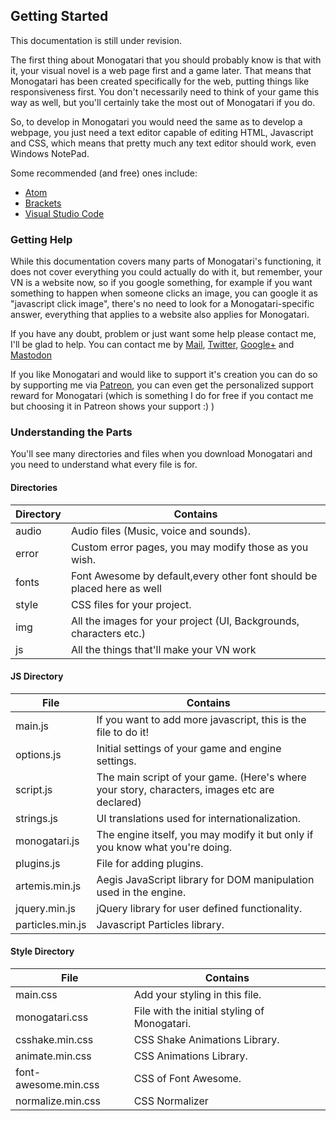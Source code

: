 ## Getting Started

<div class="warning md-depth-2"> This documentation is still under revision.</div>

The first thing about Monogatari that you should probably know is that with it, your visual novel is a web page first and a game later. That means that Monogatari has been created specifically for the web, putting things like responsiveness first. You don't necessarily need to think of your game this way as well, but you'll certainly take the most out of Monogatari if you do.

So, to develop in Monogatari you would need the same as to develop a webpage, you just need a text editor capable of editing HTML, Javascript and CSS, which means that pretty much any text editor should work, even Windows NotePad.

Some recommended (and free) ones include:

* [Atom](https://atom.io/)
* [Brackets](http://brackets.io/)
* [Visual Studio Code](https://code.visualstudio.com)

### Getting Help

While this documentation covers many parts of Monogatari's functioning, it does not cover everything you could actually do with it, but remember, your VN is a website now, so if you google something, for example if you want something to happen when someone clicks an image, you can google it as "javascript click image", there's no need to look for a Monogatari-specific answer, everything that applies to a website also applies for Monogatari.

If you have any doubt, problem or just want some help please contact me, I'll be glad to help. You can contact me by <a class="mailto" href="diego(at)hyuchia(dot)com" > Mail</a>, [Twitter](https://twitter.com/Hyuchia), [Google+](https://plus.google.com/+HyuchiaDiego/) and [Mastodon](https://mastodon.social/@HyuchiaDiego) 

If you like Monogatari and would like to support it's creation you can do so by supporting me via [Patreon](https://www.patreon.com/Hyuchia), you can even get the personalized support reward for Monogatari (which is something I do for free if you contact me but choosing it in Patreon shows your support :) )

### Understanding the Parts
You'll see many directories and files when you download Monogatari and you need to understand what every file is for.

#### Directories

| Directory | Contains |
| ------------- | ------------- |
| audio | Audio files (Music, voice and sounds). |
| error | Custom error pages, you may modify those as you wish. |
| fonts | Font Awesome by default,every other font should be placed here as well |
| style | CSS files for your project. |
| img | All the images for your project (UI, Backgrounds, characters etc.) |
| js | All the things that'll make your VN work |


#### JS Directory

| File | Contains |
| ------------- | ------------- |
| main.js | If you want to add more javascript, this is the file to do it! |
| options.js | Initial settings of your game and engine settings. |
| script.js | The main script of your game. (Here's where your story, characters, images etc are declared) |
| strings.js | UI translations used for internationalization. |
| monogatari.js | The engine itself, you may modify it but only if you know what you're doing. |
| plugins.js | File for adding plugins.|
| artemis.min.js | Aegis JavaScript library for DOM manipulation used in the engine. |
| jquery.min.js | jQuery library for user defined functionality. |
| particles.min.js | Javascript Particles library. |


#### Style Directory

| File | Contains |
| ------------- | ------------- |
| main.css | Add your styling in this file. |
| monogatari.css | File with the initial styling of Monogatari. |
| csshake.min.css | CSS Shake Animations Library. |
| animate.min.css | CSS Animations Library. |
| font-awesome.min.css | CSS of Font Awesome. |
| normalize.min.css | CSS Normalizer |
